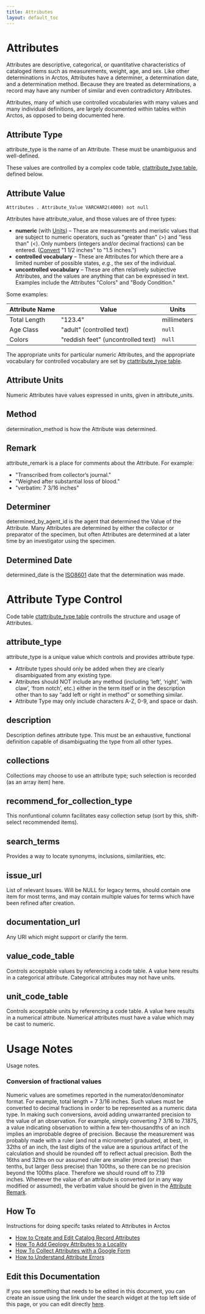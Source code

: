 ```yaml
---
title: Attributes
layout: default_toc
---
```


# Attributes

Attributes are descriptive, categorical, or quantitative characteristics of cataloged items such as measurements, weight, age, and sex. Like other determinations in Arctos, Attributes have a determiner, a determination date, and a determination method. Because they are treated as determinations, a record may have any number of similar and even contradictory Attributes.

Attributes, many of which use controlled vocabularies with many values and many individual definitions, are largely documented within tables within Arctos, as opposed to being documented here. 


## Attribute Type

attribute_type is the name of an Attribute. These must be unambiguous and well-defined.

These values are controlled by a complex code table, [ctattribute_type table](http://arctos.database.museum/info/ctDocumentation.cfm?table=ctattribute_type), defined below.

## Attribute Value

`Attributes . Attribute_Value VARCHAR2(4000) not null`

Attributes have attribute_value, and those values are of three types:

-   **numeric** (with [Units](#units)) – These are measurements and meristic values that are subject to numeric operators, such as "greater than" (&gt;) and "less than" (&lt;). Only numbers (integers and/or decimal fractions) can be entered. ([Convert](#conversion) "1 1/2 inches" to "1.5 inches.")
-   **controlled vocabulary** – These are Attributes for which there are a limited number of possible states, *e.g.*, the sex of the individual.
-   **uncontrolled vocabulary** – These are often relatively subjective Attributes, and the values are anything that can be expressed in text. Examples include the Attributes "Colors" and "Body Condition."

Some examples:

  |Attribute Name |  Value                              |Units|
  |---------------|-------------------------------------|-----|
  |Total Length   |"123.4"                              |millimeters|
  |Age Class      |"adult" (controlled text)            |`null`|
  |Colors         |"reddish feet" (uncontrolled text)   |`null`|

The appropriate units for particular numeric Attributes, and the
appropriate vocabulary for controlled vocabulary are set by [ctattribute_type table](http://arctos.database.museum/info/ctDocumentation.cfm?table=ctattribute_type).


## Attribute Units


Numeric Attributes have values expressed in units, given in attribute_units.

## Method


determination_method is how the Attribute was determined. 

## Remark


attribute_remark is a place for comments about the Attribute. For example:

-   "Transcribed from collector’s journal."
-   "Weighed after substantial loss of blood."
-   "verbatim: 7 3/16 inches"

## Determiner


determined_by_agent_id is the agent that determined the Value of the Attribute.
Many Attributes are determined by either the collector or preparator of
the specimen, but often Attributes are determined at a later time by an
investigator using the specimen. 

## Determined Date

determined_date is the [ISO8601](/documentation/dates/) date that
the determination was made. 

# Attribute Type Control

Code table [ctattribute_type table](http://arctos.database.museum/info/ctDocumentation.cfm?table=ctattribute_type) controlls the structure and usage of Attributes.

## attribute_type

attribute_type is a unique value which controls and provides attribute type. 

* Attribute types should only be added when they are clearly disambiguated from any existing type.
* Attributes should NOT include any method (including ‘left’, ‘right’, ‘with claw’, ‘from notch’, etc.) either in the term itself or in the description other than to say “add left or right in method” or something similar.
* Attribute Type may only include characters A-Z, 0-9, and space or dash.

## description

Description defines attribute type. This must be an exhaustive, functional definition capable of disambiguating the type from all other types.

## collections

Collections may choose to use an attribute type; such selection is recorded (as an array item) here.

## recommend_for_collection_type

This nonfuntional column facilitates easy collection setup (sort by this, shift-select recommended items).

## search_terms

Provides a way to locate synonyms, inclusions, similarities, etc.

## issue_url

List of relevant Issues. Will be NULL for legacy terms, should contain one item for most terms, and may contain multiple values for terms which have been refined after creation.

## documentation_url 

Any URI which might support or clarify the term.

## value_code_table

Controls acceptable values by referencing a code table. A value here results in a categorical attribute. Categorical attributes may not have units.

## unit_code_table

Controls acceptable units by referencing a code table. A value here results in a numerical attribute. Numerical attributes must have a value which may be cast to numeric.


# Usage Notes

Usage notes.

### Conversion of fractional values

Numeric values are sometimes
reported in the numerator/denominator format. For example, total length
= 7 3/16 inches. Such values must be converted to decimal fractions in
order to be represented as a numeric data type. In making such
conversions, avoid adding unwarranted precision to the value of an
observation. For example, simply converting 7 3/16 to 7.1875, a value
indicating observation to within a few ten-thousandths of an inch
implies an improbable degree of precision. Because the measurement was
probably made with a ruler (and not a micrometer) graduated, at best, in
32ths of an inch, the last digits of the value are a spurious artifact
of the calculation and should be rounded off to reflect actual
precision. Both the 16ths and 32ths on our assumed ruler are smaller
(more precise) than tenths, but larger (less precise) than 100ths, so
there can be no precision beyond the 100ths place. Therefore we should
round off to 7.19 inches. Whenever the value of an attribute is
converted (or in any way modified or assumed), the verbatim value should
be given in the [Attribute Remark](#remark).



## How To

Instructions for doing specifc tasks related to Attributes in Arctos

- [How to Create and Edit Catalog Record Attributes](https://handbook.arctosdb.org/how_to/How-to-Create-and-Edit-Attributes.html)
- [How To Add Geology Attributes to a Locality](https://handbook.arctosdb.org/how_to/How-to-Add-Geology-Attributes-to-a-Locality.html)
- [How To Collect Attributes with a Google Form](https://handbook.arctosdb.org/how_to/How-To-Collect-Attributes-With-A-Google-Form.html)
- [How to Understand Attribute Errors](https://handbook.arctosdb.org/how_to/Understanding-Attribute-Errors.html)

## Edit this Documentation

If you see something that needs to be edited in this document, you can create an issue using the link under the search widget at the top left side of this page, or you can edit directly <a href="https://github.com/ArctosDB/documentation-wiki/edit/gh-pages/_documentation/attributes.markdown" target="_blank">here</a>.
